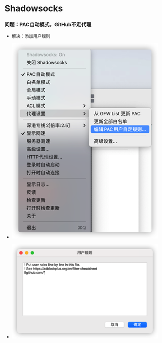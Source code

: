 # Shadowsocks

### 问题：PAC自动模式，GitHub不走代理

* 解决：添加用户规则

* ![image](https://github.com/Jechin/NotesForMac/blob/main/src/shaowsocks.png)

* ![image](https://github.com/Jechin/NotesForMac/blob/main/src/userrule.png)

  

